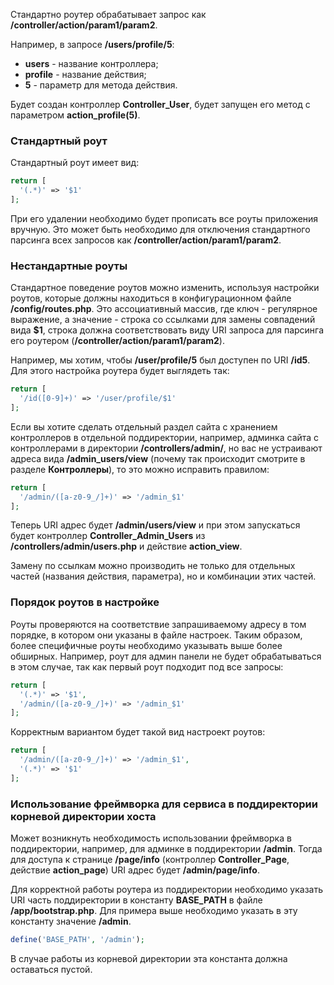 Стандартно роутер обрабатывает запрос как **/controller/action/param1/param2**.

Например, в запросе **/users/profile/5**:
* **users** - название контроллера;
* **profile** - название действия;
* **5** - параметр для метода действия.

Будет создан контроллер **Controller_User**, будет запущен его метод с параметром **action_profile(5)**.

### Стандартный роут

Стандартный роут имеет вид:
```php
return [
  '(.*)' => '$1'
];
```

При его удалении необходимо будет прописать все роуты приложения вручную. Это может быть необходимо для отключения стандартного парсинга всех запросов как **/controller/action/param1/param2**.

### Нестандартные роуты

Стандартное поведение роутов можно изменить, используя настройки роутов, которые должны находиться в конфигурационном файле **/config/routes.php**.
Это ассоциативный массив, где ключ - регулярное выражение, а значение - строка со ссылками для замены совпадений вида **$1**, строка должна соответствовать виду URI запроса для парсинга его роутером (**/controller/action/param1/param2**).

Например, мы хотим, чтобы **/user/profile/5** был доступен по URI **/id5**. Для этого настройка роутера будет выглядеть так:
```php
return [
  '/id([0-9]+)' => '/user/profile/$1'
];
```

Если вы хотите сделать отдельный раздел сайта с хранением контроллеров в отдельной поддиректории, например, админка сайта
с контроллерами в директории **/controllers/admin/**, но вас не устраивают адреса вида **/admin_users/view** (почему так происходит смотрите в разделе **Контроллеры**), то это можно исправить правилом:
```php
return [
  '/admin/([a-z0-9_/]+)' => '/admin_$1'
];
```

Теперь URI адрес будет **/admin/users/view** и при этом запускаться будет контроллер **Controller_Admin_Users** из **/controllers/admin/users.php** и действие **action_view**.

Замену по ссылкам можно производить не только для отдельных частей (названия действия, параметра), но и комбинации этих частей.

### Порядок роутов в настройке

Роуты проверяются на соответствие запрашиваемому адресу в том порядке, в котором они указаны в файле настроек. Таким образом, более специфичные роуты необходимо указывать выше более обширных.
Например, роут для админ панели не будет обрабатываться в этом случае, так как первый роут подходит под все запросы:
```php
return [
  '(.*)' => '$1',
  '/admin/([a-z0-9_/]+)' => '/admin_$1'
];
```
Корректным вариантом будет такой вид настроект роутов:
```php
return [
  '/admin/([a-z0-9_/]+)' => '/admin_$1',
  '(.*)' => '$1'
];
```

### Использование фреймворка для сервиса в поддиректории корневой директории хоста

Может возникнуть необходимость использовании фреймворка в поддиректории, например, для админке в поддиректории **/admin**. Тогда для доступа к странице **/page/info** (контроллер **Controller_Page**, действие **action_page**) URI адрес будет **/admin/page/info**.

Для корректной работы роутера из поддиректории необходимо указать URI часть поддиректории в константу **BASE_PATH** в файле **/app/bootstrap.php**. Для примера выше необходимо указать в эту константу значение **/admin**.
```php
define('BASE_PATH', '/admin');
```

В случае работы из корневой директории эта константа должна оставаться пустой.
